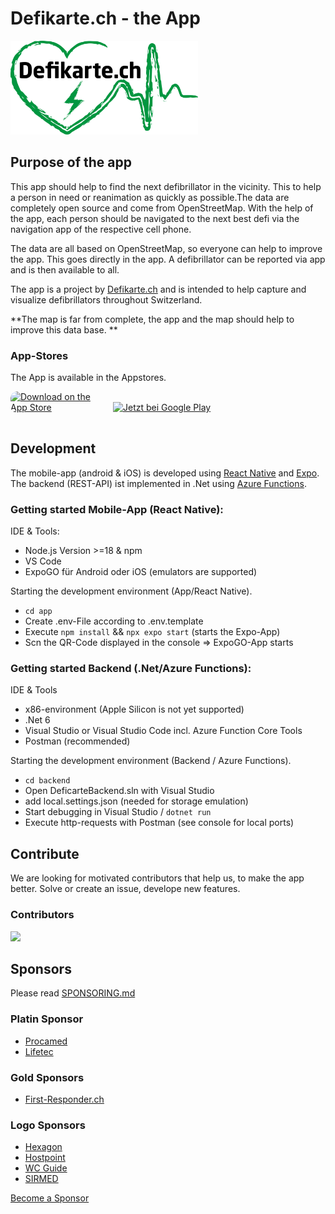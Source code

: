 # Defikarte.ch - the App

<img src="./app/assets/logo_defikarte.png" alt="defikarte.ch" style="height:150px"/>

## Purpose of the app

This app should help to find the next defibrillator in the vicinity. This to help a person in need or reanimation as quickly as possible.The data are completely open source and come from OpenStreetMap. With the help of the app, each person should be navigated to the next best defi via the navigation app of the respective cell phone.

The data are all based on OpenStreetMap, so everyone can help to improve the app. This goes directly in the app. A defibrillator can be reported via app and is then available to all.

The app is a project by [Defikarte.ch](https://www.defikarte.ch) and is intended to help capture and visualize defibrillators throughout Switzerland.

**The map is far from complete, the app and the map should help to improve this data base. **

### App-Stores

The App is available in the Appstores.

<div style="display:flex; gap:20px; align-items:start;">
<a href="https://apps.apple.com/ch/app/defikarte-ch/id1549569525?itsct=apps_box_badge&amp;itscg=30200" style="display: inline-block; overflow: hidden; border-radius: 10px; width: 150px; height: 50px;"><img src="https://tools.applemediaservices.com/api/badges/download-on-the-app-store/black/en-us?size=250x83&amp;releaseDate=1613952000" alt="Download on the App Store" style="border-radius: 10px; width: 150px; height: 50px;"></a>

<a style="display: inline-block; overflow: hidden;margin:-6px;" href='https://play.google.com/store/apps/details?id=ch.defikarte.app'><img style="height:63px;" alt='Jetzt bei Google Play' src='https://play.google.com/intl/en_us/badges/static/images/badges/en_badge_web_generic.png'/></a>

</div>

## Development

The mobile-app (android & iOS) is developed using [React Native](https://reactnative.dev/) and [Expo](https://expo.io). The backend (REST-API) ist implemented in .Net using [Azure Functions](https://docs.microsoft.com/en-us/azure/azure-functions/functions-overview).

### Getting started Mobile-App (React Native):

IDE & Tools:

- Node.js Version >=18 & npm
- VS Code
- ExpoGO für Android oder iOS (emulators are supported)

Starting the development environment (App/React Native).
- `cd app`
- Create .env-File according to .env.template
- Execute `npm install` && `npx expo start` (starts the Expo-App)
- Scn the QR-Code displayed in the console => ExpoGO-App starts

### Getting started Backend (.Net/Azure Functions):
IDE & Tools
- x86-environment (Apple Silicon is not yet supported)
- .Net 6
- Visual Studio or Visual Studio Code incl. Azure Function Core Tools
- Postman (recommended)

Starting the development environment (Backend / Azure Functions).

- `cd backend`
- Open DeficarteBackend.sln with Visual Studio
- add local.settings.json (needed for storage emulation)
- Start debugging in Visual Studio / `dotnet run`
- Execute http-requests with Postman (see console for local ports)

## Contribute

We are looking for motivated contributors that help us, to make the app better. Solve or create an issue, develope new features.

### Contributors

<a href="https://github.com/chnuessli/defikarte.ch-app/graphs/contributors">
  <img src="https://contributors-img.web.app/image?repo=chnuessli/defikarte.ch-app" />
</a>

## Sponsors

Please read [SPONSORING.md](SPONSORING.md)

### Platin Sponsor

- [Procamed](https://www.procamed.ch)
- [Lifetec](https://www.lifetec.ch)

### Gold Sponsors

- [First-Responder.ch](https://www.procamed.ch)

### Logo Sponsors

- [Hexagon](http://www.hexagonsi.com)
- [Hostpoint](http://www.hostpoint.ch)
- [WC Guide](https://www.wc-guide.com)
- [SIRMED](https://www.sirmed.ch)

[Become a Sponsor](https://github.com/sponsors/chnuessli)
